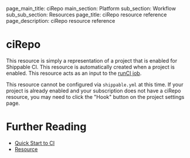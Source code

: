page_main_title: ciRepo
main_section: Platform
sub_section: Workflow
sub_sub_section: Resources
page_title: ciRepo resource reference
page_description: ciRepo resource reference

# ciRepo
This resource is simply a representation of a project that is enabled for Shippable CI.  This resource is automatically created when a project is enabled.  This resource acts as an input to the [runCI job](/platform/workflow/job/runci/).

This resource cannot be configured via `shippable.yml` at this time. If your project is already enabled and your subscription does not have a ciRepo resource, you may need to click the "Hook" button on the project settings page.


# Further Reading
* [Quick Start to CI](/getting-started/ci-sample)
* [Resource](/platform/workflow/resource/overview)
